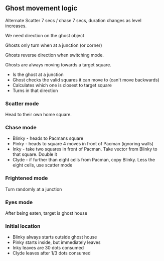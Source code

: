 ## Ghost movement logic

Alternate Scatter 7 secs / chase 7 secs, duration changes as level increases.

We need direction on the ghost object

Ghosts only turn when at a junction (or corner)

Ghosts reverse direction when switching mode.

Ghosts are always moving towards a target square.

* Is the ghost at a junction
* Ghost checks the valid squares it can move to (can't move backwards)
* Calculates which one is closest to target square
* Turns in that direction


### Scatter mode

Head to their own home square.

### Chase mode

* Blinky - heads to Pacmans square
* Pinky - heads to square 4 moves in front of Pacman (ignoring walls)
* Inky - take two squares in front of Pacman. Take vector from Blinky to that square. Double it
* Clyde - if further than eight cells from Pacman, copy Blinky. Less the eight cells, use scatter mode

### Frightened mode

Turn randomly at a junction

### Eyes mode

After being eaten, target is ghost house

### Initial location

* Blinky always starts outside ghost house
* Pinky starts inside, but immediately leaves
* Inky leaves are 30 dots consumed
* Clyde leaves after 1/3 dots consumed
